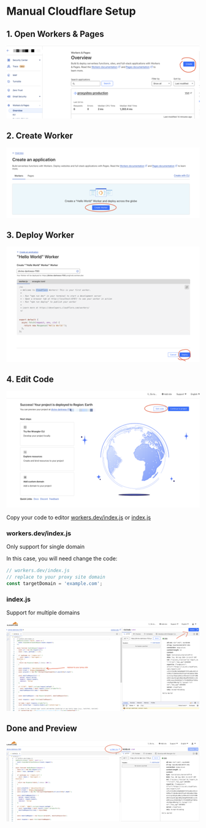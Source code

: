 # Manual Cloudflare Setup

## 1. Open Workers & Pages

![Open Workers & Pages](images/create1.png)


## 2. Create Worker

![Create Worker](images/create2.png)


## 3. Deploy Worker

![Deploy Worker](images/deploy.png)


## 4. Edit Code

![Edit Code 1](images/edit.png)


Copy your code to editor [workers.dev/index.js](index.js) or [index.js](../index.js)

### workers.dev/index.js

Only support for single domain

In this case, you will need change the code:

```js
// workers.dev/index.js
// replace to your proxy site domain
const targetDomain = 'example.com';
```

### index.js

Support for multiple domains

![Edit Code 2](images/edit2.png)


## Done and Preview


![Done and Preview](images/done.png)